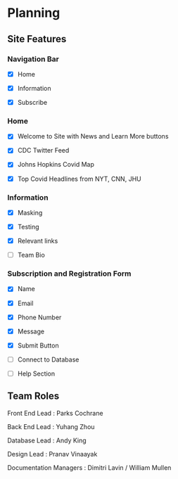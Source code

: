 # Planning

## Site Features


### Navigation Bar
- [x]	Home

- [x]	Information 

- [x]	Subscribe

### Home
- [x]	Welcome to Site with News and Learn More buttons

- [x]	CDC Twitter Feed

- [x]	Johns Hopkins Covid Map

- [x]	Top Covid Headlines from NYT, CNN, JHU


### Information
- [x]	Masking

- [x]	Testing

- [x]	Relevant links

- [ ]	Team Bio


### Subscription and Registration Form
- [x]	Name

- [x]	Email

- [x]	Phone Number

- [x]	Message

- [x]	Submit Button

- [ ] Connect to Database	

- [ ]	Help Section


## Team Roles

Front End Lead : Parks Cochrane

Back End Lead : Yuhang Zhou

Database Lead : Andy King

Design Lead : Pranav Vinaayak

Documentation Managers : Dimitri Lavin / William Mullen






